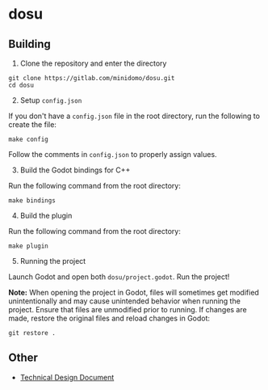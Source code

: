 # dosu

## Building

1. Clone the repository and enter the directory

```
git clone https://gitlab.com/minidomo/dosu.git
cd dosu
```

2. Setup `config.json`

If you don't have a `config.json` file in the root directory, run the following to create the file:

```
make config
```

Follow the comments in `config.json` to properly assign values.


3. Build the Godot bindings for C++ 

Run the following command from the root directory:

```
make bindings
```

4. Build the plugin

Run the following command from the root directory:

```
make plugin
```

5. Running the project

Launch Godot and open both `dosu/project.godot`. Run the project!

**Note:** When opening the project in Godot, files will sometimes get modified unintentionally and may cause unintended behavior when running the project. Ensure that files are unmodified prior to running. If changes are made, restore the original files and reload changes in Godot:

```
git restore .
```

## Other

- [Technical Design Document](pdf/cs354r-final-project-tech-doc.pdf)
